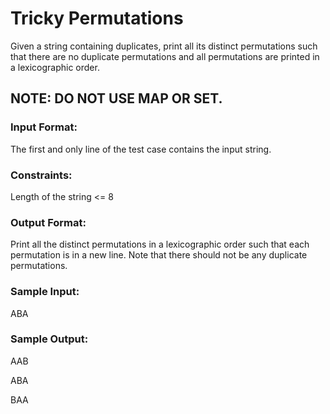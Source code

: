 
# Tricky Permutations

Given a string containing duplicates, print all its distinct permutations such that there are no duplicate permutations and all permutations are printed in a lexicographic order.

## NOTE: DO NOT USE MAP OR SET.
### Input Format:

The first and only line of the test case contains the input string.
### Constraints:

Length of the string <= 8

### Output Format:

Print all the distinct permutations in a lexicographic order such that each permutation is in a new line. Note that there should not be any duplicate permutations.
### Sample Input:

ABA

### Sample Output:

AAB

ABA

BAA


